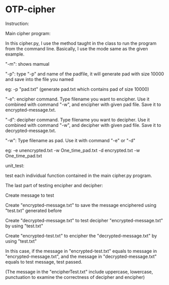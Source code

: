 # OTP-cipher

Instruction:

Main cipher program:

In this cipher.py, I use the method taught in the class to run the program from the command line.
Basically, I use the mode same as the given example.

"-m": shows mamual

"-p": type "-p" and name of the padfile, it will generate pad with size 10000 and save into the file you named

eg: -p "pad.txt" (generate pad.txt which contains pad of size 10000)

"-e": encipher command. Type filename you want to encipher. Use it combined with command "-w", and encipher with given pad file. Save it to encrypted-message.txt.

"-d": decipher command. Type filename you want to decipher. Use it combined with command "-w", and decipher with given pad file. Save it to decrypted-message.txt.

"-w": Type filename as pad. Use it with command "-e" or "-d"

eg: -e unencrypted.txt -w One_time_pad.txt
    -d encrypted.txt -w One_time_pad.txt
    
    
unit_test:

test each individual function contained in the main cipher.py program.

The last part of testing encipher and decipher:

Create message to test

Create "encrypted-message.txt" to save the message enciphered using "test.txt" generated before

Create "decrypted-message.txt" to test decipher "encrypted-message.txt" by using "test.txt"

Create "encrypted-test.txt" to encipher the "decrypted-message.txt" by using "test.txt"

In this case, if the message in "encrypted-test.txt" equals to message in "encrypted-message.txt", and the message in "decrypted-message.txt" equals to test message, test passed.

(The message in the "encipherTest.txt" include uppercase, lowercase, punctuation to examine the correctness of decipher and encipher)
